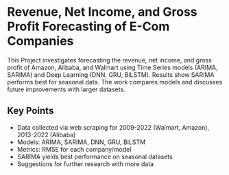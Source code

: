 # Revenue, Net Income, and Gross Profit Forecasting of E-Com Companies

This Project investigates forecasting the revenue, net income, and gross profit of Amazon, Alibaba, and Walmart using Time Series models (ARIMA, SARIMA) and Deep Learning (DNN, GRU, BiLSTM). Results show SARIMA performs best for seasonal data. The work compares models and discusses future improvements with larger datasets.

## Key Points
- Data collected via web scraping for 2009-2022 (Walmart, Amazon), 2013-2022 (Alibaba)
- Models: ARIMA, SARIMA, DNN, GRU, BiLSTM
- Metrics: RMSE for each company/model
- SARIMA yields best performance on seasonal datasets
- Suggestions for further research with more data


